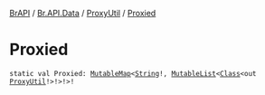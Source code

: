 [BrAPI](../../index.md) / [Br.API.Data](../index.md) / [ProxyUtil](index.md) / [Proxied](./-proxied.md)

# Proxied

`static val Proxied: `[`MutableMap`](https://kotlinlang.org/api/latest/jvm/stdlib/kotlin.collections/-mutable-map/index.html)`<`[`String`](https://kotlinlang.org/api/latest/jvm/stdlib/kotlin/-string/index.html)`!, `[`MutableList`](https://kotlinlang.org/api/latest/jvm/stdlib/kotlin.collections/-mutable-list/index.html)`<`[`Class`](https://docs.oracle.com/javase/8/docs/api/java/lang/Class.html)`<out `[`ProxyUtil`](index.md)`!>!>!>!`